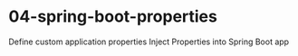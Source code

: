 # 04-spring-boot-properties
Define custom application properties
Inject Properties into Spring Boot app

